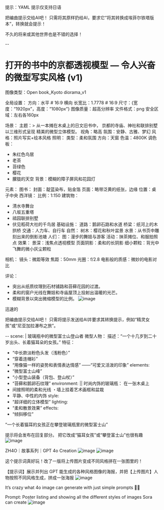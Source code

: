 提示：YAML 提示仅支持日语

把编曲提示交给AI吧！
只需将其原样扔给AI，要求它“将其转换成埃菲尔铁塔版本”，转换就会提示！

不久的将来或其他世界也是不错的选择！

--
# 打开的书中的京都透视模型 — 令人兴奋的微型写实风格 (v1)
图像类型：Open book_Kyoto diorama_v1

全局设置：
方向：水平 # 16:9 横向
长宽比：1.7778 # 16:9
尺寸：{宽度：“1920px”，高度：“1080px”}
图像质量：超高分辨率
文件格式：png
安全区域：左右各160px

场景：
主题：>
从一本摊在木桌上的日文旧书中，
京都的寺庙、神社和联排别墅以三维形式呈现
精美的微型立体模型。 
视角：略高
氛围：安静、古雅、梦幻
风格：照片写实+绘本风格
照明：
类型：柔和氛围
方向：天窗
色温：4800K
调色板：
- 朱红色鸟居
- 老茶
- 苔绿色
- 樱花
- 朦胧的天空
背景：模糊的障子屏风和花园灯

元素：
图书：
封面：靛蓝染布，贴金箔
页面：略带泛黄的纸张，边缘
位置：桌子中央
西洋镜：
比例：1:150
建筑物：
- 清水寺舞台
- 八坂五重塔
- 祗园联排别墅
- 伏见稻荷大社的千鸟居
基础设施：
道路：鹅卵石路和水道
桥梁：纸河上的木拱桥
交通：人力车、自行车
自然：
树木：樱花和秋叶盆景
水景：从书页中雕刻出来的倒影池塘
人们：
图：漫步的舞妓与游客
活动：抹茶摊位、和服拍照点
效果：
景深：浅焦点透视模型
页面阴影：柔和的长阴影
细小颗粒：背光中飞舞的微小灰尘颗粒

相机：
镜头：微距等效
焦距：50mm
光圈：f/2.8
电影般的质感：微妙的电影对比

评论：
- 突出从纸质纹理到石材铺路和苔藓花园的过渡。 
- 柔和的窗户光线在舞妓和寺庙屋顶上投射出温暖的光芒。 
- 模糊背景以突出微缩模型的比例。
  ![image](https://github.com/user-attachments/assets/99a29d7b-6979-48f0-8efd-8ba21485ebac)



迅速的

把编曲提示交给AI吧！
只需将提示发送给AI并要求其转换提示，例如“精灵女孩”或“尼亚加拉瀑布之旅”。

--
scene: |
玻璃瓶中的微型富士山登山者
微型人物：
描述：“一个十几岁到二十岁出头、长着猫耳朵的女孩。”
特征：
- “中长款淡粉色头发（浅粉色）”
- “穿着连帽衫”
- “用像猫一样的姿势和表情表达情感”
——“可爱又活泼的印象”
elements:
- “微型富士山峰”
- “小型登山装备（背包、登山杖）”
- “苔藓和鹅卵石纹理”
environment: ||
时尚内饰的玻璃瓶：
在一张木桌上
- 间接照明的柔和光线
・墙上挂着艺术画框和盆栽
- 平静、中性的内饰
style:
- “超详细的立体模型”
lighting:
- “柔和散景效果”
effects:
- “倾斜移位”



“一个长着猫耳的女孩正在攀登玻璃瓶里的微型富士山”

提示将会发布在回复部分。
把它改成“猫耳女孩”或“攀登富士山”也很有趣
![image](https://github.com/user-attachments/assets/9931c92b-71f6-49d5-a071-69506dd4b3ff)




ZH4O｜故事系列｜GPT 4o Creation
![image](https://github.com/user-attachments/assets/36047830-0d5d-4fbc-8bb5-13e656018121)
![image](https://github.com/user-attachments/assets/f5da0370-2220-4b03-b3c2-f0bee34e05b1)

这个提示词真好玩！改了一版将上传图片变成不同风格拼在一张图里的！

【提示词】展示并列出 GPT 能生成的各种风格图像的海报，并把【上传图片】人物按照不同风格生成，拼成一张海报
![image](https://github.com/user-attachments/assets/0332aa69-e491-4013-8c30-cf512a0322ed)

It’s crazy what 4o image can generate with just simple prompts 🤯🎨

Prompt:
Poster listing  and showing all the different styles of images Sora can create
![image](https://github.com/user-attachments/assets/bb0c1649-578d-43a2-948f-f0c753aa6656)


